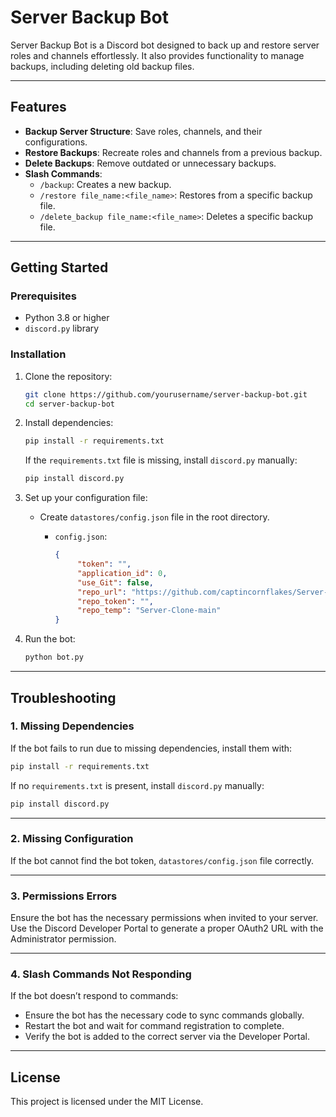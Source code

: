 
# Server Backup Bot

Server Backup Bot is a Discord bot designed to back up and restore server roles and channels effortlessly. It also provides functionality to manage backups, including deleting old backup files.

---

## Features

- **Backup Server Structure**: Save roles, channels, and their configurations.
- **Restore Backups**: Recreate roles and channels from a previous backup.
- **Delete Backups**: Remove outdated or unnecessary backups.
- **Slash Commands**:
  - `/backup`: Creates a new backup.
  - `/restore file_name:<file_name>`: Restores from a specific backup file.
  - `/delete_backup file_name:<file_name>`: Deletes a specific backup file.

---

## Getting Started

### Prerequisites
- Python 3.8 or higher
- `discord.py` library

### Installation
1. Clone the repository:
   ```bash
   git clone https://github.com/yourusername/server-backup-bot.git
   cd server-backup-bot
   ```
2. Install dependencies:
   ```bash
   pip install -r requirements.txt
   ```
   If the `requirements.txt` file is missing, install `discord.py` manually:
   ```bash
   pip install discord.py
   ```

3. Set up your configuration file:
   - Create `datastores/config.json` file in the root directory.

     - `config.json`:
       ```json
       {
            "token": "",
            "application_id": 0,
            "use_Git": false,
            "repo_url": "https://github.com/captincornflakes/Server-Clone",
            "repo_token": "",
            "repo_temp": "Server-Clone-main"
       }
       ```

4. Run the bot:
   ```bash
   python bot.py
   ```

---

## Troubleshooting

### 1. Missing Dependencies
If the bot fails to run due to missing dependencies, install them with:
```bash
pip install -r requirements.txt
```
If no `requirements.txt` is present, install `discord.py` manually:
```bash
pip install discord.py
```

---

### 2. Missing Configuration
If the bot cannot find the bot token, `datastores/config.json` file correctly.

---

### 3. Permissions Errors
Ensure the bot has the necessary permissions when invited to your server. Use the Discord Developer Portal to generate a proper OAuth2 URL with the Administrator permission.

---

### 4. Slash Commands Not Responding
If the bot doesn’t respond to commands:
- Ensure the bot has the necessary code to sync commands globally.
- Restart the bot and wait for command registration to complete.
- Verify the bot is added to the correct server via the Developer Portal.

---

## License

This project is licensed under the MIT License.
